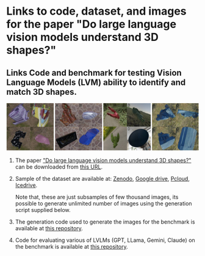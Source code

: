 # Links to code, dataset, and images for the paper "Do large language vision models understand 3D shapes?"
## Links Code and benchmark for testing Vision Language Models (LVM) ability to identify and match 3D shapes.

![](/Figure1.jpg)


1) The paper ["Do large language vision models understand 3D shapes?"](https://arxiv.org/pdf/2412.10908) can be downloaded from [this URL](https://arxiv.org/pdf/2412.10908).

2) Sample of the dataset are available at: [Zenodo](https://zenodo.org/records/14681299), [Google drive](https://drive.google.com/drive/folders/1pxSnX-qpBfcQ47BbPQmy8pbURk0vXMzu?usp=drive_link), [Pcloud](https://e.pcloud.link/publink/show?code=kZz7FKZ8xfKSIHppBShSuU65cxBvQkorVXV),  [Icedrive]().
   
     Note that, these are just subsamples  of few thousand images, its possible to generate unlimited number of images using the generation script supplied below. 

4) The generation code used to generate the images for the benchmark is available at [this repository](https://github.com/sagieppel/Can-vision-language-models-understand-and-match-3D-shapes/).
   
5) Code for evaluating various of LVLMs (GPT, LLama, Gemini, Claude) on the benchmark is available at [this repository](https://github.com/sagieppel/Can-vision-language-models-understand-and-match-3D-shapes/).
